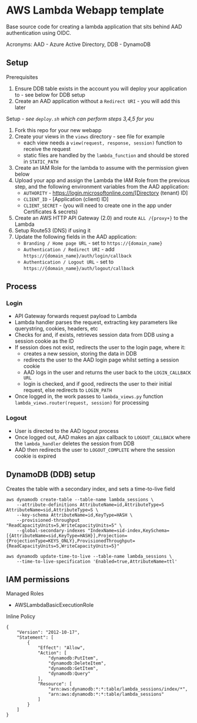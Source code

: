 # AWS Lambda Webapp template
Base source code for creating a lambda application that sits behind AAD authentication using OIDC. 

Acronyms: AAD - Azure Active Directory, DDB - DynamoDB

## Setup

Prerequisites
1. Ensure DDB table exists in the account you will deploy your application to - see below for DDB setup
2. Create an AAD application without a `Redirect URI` - you will add this later  

Setup - _see `deploy.sh` which can perform steps 3,4,5 for you_
1. Fork this repo for your new webapp
2. Create your views in the `views` directory - see file for example
    - each view needs a `view(request, response, session)` function to receive the request
    - static files are handled by the `lambda_function` and should be stored in `STATIC_PATH`
3. Create an IAM Role for the lambda to assume with the permission given below
4. Upload your app and assign the Lambda the IAM Role from the previous step, and the following
 environment variables from the AAD application:
    - `AUTHORITY` - https://login.microsoftonline.com/[Directory (tenant) ID]
    - `CLIENT_ID` - [Application (client) ID]
    - `CLIENT_SECRET` - (you will need to create one in the app under Certificates & secrets)
5. Create an AWS HTTP API Gateway (2.0) and route `ALL /{proxy+}` to the Lambda
6. Setup Route53 (DNS) if using it
7. Update the following fields in the AAD application:
    - `Branding / Home page URL` - set to `https://{domain_name}`
    - `Authentication / Redirect URI` - add `https://{domain_name}/auth/login/callback`
    - `Authentication / Logout URL` - set to `https://{domain_name}/auth/logout/callback`


## Process

### Login 
- API Gateway forwards request payload to Lambda
- Lambda handler parses the request, extracting key parameters like querystring, cookies, headers, etc
- Checks for and, if exists, retrieves session data from DDB using a session cookie as the ID
- If session does not exist, redirects the user to the login page, where it:
    - creates a new session, storing the data in DDB
    - redirects the user to the AAD login page whilst setting a session cookie
    - AAD logs in the user and returns the user back to the `LOGIN_CALLBACK URL`
    - login is checked, and if good, redirects the user to their initial request, else redirects to `LOGIN_PATH`
 - Once logged in, the work passes to `lambda_views.py` function `lambda_views.router(request, session)` for processing

### Logout
- User is directed to the AAD logout process
- Once logged out, AAD makes an ajax callback to `LOGOUT_CALLBACK` where the `lambda_handler` deletes the session from DDB
- AAD then redirects the user to `LOGOUT_COMPLETE` where the session cookie is expired

## DynamoDB (DDB) setup
Creates the table with a secondary index, and sets a time-to-live field
```
aws dynamodb create-table --table-name lambda_sessions \
    --attribute-definitions AttributeName=id,AttributeType=S AttributeName=sid,AttributeType=S \
    --key-schema AttributeName=id,KeyType=HASH \
    --provisioned-throughput "ReadCapacityUnits=5,WriteCapacityUnits=5" \
    --global-secondary-indexes "IndexName=sid-index,KeySchema=[{AttributeName=sid,KeyType=HASH}],Projection={ProjectionType=KEYS_ONLY},ProvisionedThroughput={ReadCapacityUnits=5,WriteCapacityUnits=5}"

aws dynamodb update-time-to-live --table-name lambda_sessions \
    --time-to-live-specification 'Enabled=true,AttributeName=ttl'
```

## IAM permissions

Managed Roles  
- AWSLambdaBasicExecutionRole  

Inline Policy  
```
{
    "Version": "2012-10-17",
    "Statement": [
        {
            "Effect": "Allow",
            "Action": [
                "dynamodb:PutItem",
                "dynamodb:DeleteItem",
                "dynamodb:GetItem",
                "dynamodb:Query"
            ],
            "Resource": [
                "arn:aws:dynamodb:*:*:table/lambda_sessions/index/*",
                "arn:aws:dynamodb:*:*:table/lambda_sessions"
            ]
        }
    ]
}
```
